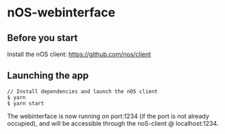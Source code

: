 # nOS-webinterface

## Before you start
Install the nOS client: https://github.com/nos/client

## Launching the app

```
// Install dependencies and launch the nOS client
$ yarn
$ yarn start
```

<p>The webinterface is now running on port:1234 (if the port is not already occupied), and will be accessible through the noS-client @ localhost:1234.</p>
